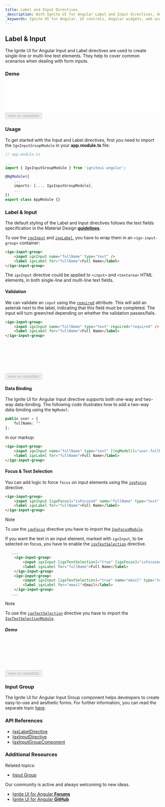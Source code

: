 ```yaml
---
title: Label and Input Directives
_description: With Ignite UI for Angular Label and Input directives, developers can create a single-line or multi-line text elements, add additional CSS styles and integrate with other controls.
_keywords: Ignite UI for Angular, UI controls, Angular widgets, web widgets, UI widgets, Angular, Native Angular Components Suite, Native Angular Controls, Native Angular Components Library, Angular Label components, Angular Label controls, Angular Input components, Angular Input controls, Input component, Input control, Label component, Label control, Angular Input directive, Angular Label directive, Angular Forms, Angular Reactive Forms, Angular Form Validation
---
```


## Label & Input
<p class="highlight">
The Ignite UI for Angular Input and Label directives are used to create single-line or multi-line text elements. They help to cover common scenarios when dealing with form inputs.
</p>
<div class="divider--half"></div>

### Demo
<div class="sample-container loading" style="height:100px">
<iframe id="input-group-sample-1-frame" src='{environment:demosBaseUrl}/data-entries/input-group-sample-1' width="100%" height="100%" seamless="" frameBorder="0" onload="onSampleIframeContentLoaded(this);"></iframe>
</div>
<div>
    <button data-localize="stackblitz" disabled class="stackblitz-btn" data-iframe-id="input-group-sample-1-frame" data-demos-base-url="{environment:demosBaseUrl}">view on stackblitz</button>
</div>
<div class="divider--half"></div>

### Usage
To get started with the Input and Label directives, first you need to import the `IgxInputGroupModule` in your **app.module.ts** file:

```typescript
// app.module.ts

...
import { IgxInputGroupModule } from 'igniteui-angular';

@NgModule({
    ...
    imports: [..., IgxInputGroupModule],
    ...
})
export class AppModule {}
```

### Label & Input
The default styling of the Label and Input directives follows the text fields specification in the Material Design
[**guidelines**](https://material.io/guidelines/components/text-fields.html).

To use the [`igxInput`]({environment:angularApiUrl}/classes/igxinputdirective.html) and [`igxLabel`]({environment:angularApiUrl}/classes/igxlabeldirective.html), you have to wrap them in an `<igx-input-group>` container:

```html
<igx-input-group>
    <input igxInput name="fullName" type="text" />
    <label igxLabel for="fullName">Full Name</label>
</igx-input-group>
```

The `igxInput` directive could be applied to `<input>` and `<textarea>` HTML elements, in both single-line and multi-line text fields.

#### Validation
We can validate an `input` using the [`required`]({environment:angularApiUrl}/classes/igxinputdirective.html#required) attribute. This will add an asterisk next to the label, indicating that this field must be completed. The input will turn green/red depending on whether the validation passes/fails.

```html
<igx-input-group>
    <input igxInput name="fullName" type="text" required="required" />
    <label igxLabel for="fullName">Full Name</label>
</igx-input-group>
```

<div class="sample-container loading" style="height:100px">
    <iframe id="input-group-sample-2-frame" data-src='{environment:demosBaseUrl}/data-entries/input-group-sample-2' width="100%" height="100%" seamless="" frameBorder="0" class="lazyload"></iframe>
</div>
<div>
    <button data-localize="stackblitz" disabled class="stackblitz-btn" data-iframe-id="input-group-sample-2-frame" data-demos-base-url="{environment:demosBaseUrl}">view on stackblitz</button>
</div>
<div class="divider--half"></div>

#### Data Binding
The Ignite UI for Angular Input directive supports both one-way and two-way data-binding. The following code illustrates how to add a two-way data-binding using the `NgModel`:

```typescript
public user = {
    fullName: ""
};

```

in our markup:

```html
<igx-input-group>
    <input igxInput name="fullName" type="text" [(ngModel)]="user.fullName" required="required" />
    <label igxLabel for="fullName">Full Name</label>
</igx-input-group>
```
#### Focus & Text Selection

You can add logic to force `focus` on input elements using the [`igxFocus`]({environment:angularApiUrl}/classes/igxfocusdirective.html) directive. 

```html
<igx-input-group>
    <input igxInput [igxFocus]="isFocused" name="fullName" type="text" />
    <label igxLabel for="fullName">Full Name</label>
</igx-input-group>
```
>[!NOTE]
>To use the [`igxFocus`]({environment:angularApiUrl}/classes/igxfocusdirective.html) directive you have to import the [`IgxFocusModule`]({environment:angularApiUrl}/classes/igxfocusmodule.html).

If you want the text in an input element, marked with `igxInput`, to be selected on focus, you have to enable the [`igxTextSelection`]({environment:angularApiUrl}/classes/igxtextselectiondirective.html) directive.

```html
   ...
    <igx-input-group>
        <input igxInput [igxTextSelection]="true" [igxFocus]="isFocused" name="fullName" type="text" />
        <label igxLabel for="fullName">Full Name</label>
    </igx-input-group>
    <igx-input-group>
        <input igxInput [igxTextSelection]="true" name="email" type="text" />
        <label igxLabel for="email">Email</label>
    </igx-input-group>
   ...
```
>[!NOTE]
>To use the [`igxTextSelection`]({environment:angularApiUrl}/classes/igxtextselectiondirective.html) directive you have to import the [`IgxTextSelectionModule`]({environment:angularApiUrl}/classes/igxtextselectionmodule.html).

##### Demo
<div class="sample-container loading" style="height: 100px">
<iframe id="input-text-selection-frame" data-src='{environment:demosBaseUrl}/data-entries/input-text-selection' width="100%" height="100%" seamless="" frameBorder="0" class="lazyload"></iframe>
</div>
<div>
    <button data-localize="stackblitz" disabled class="stackblitz-btn" data-iframe-id="input-text-selection-frame" data-demos-base-url="{environment:demosBaseUrl}">view on stackblitz</button>
</div>
<div class="divider--half"></div>

### Input Group
The Ignite UI for Angular Input Group component helps developers to create easy-to-use and aesthetic forms. For further information, you can read the separate topic [here](input_group.md).

### API References
<div class="divider--half"></div>

* [IgxLabelDirective]({environment:angularApiUrl}/classes/igxlabeldirective.html)
* [IgxInputDirective]({environment:angularApiUrl}/classes/igxinputdirective.html)
* [IgxInputGroupComponent]({environment:angularApiUrl}/classes/igxinputgroupcomponent.html)

### Additional Resources
<div class="divider--half"></div>

Related topics:
* [Input Group](input_group.md)

Our community is active and always welcoming to new ideas.
* [Ignite UI for Angular **Forums**](https://www.infragistics.com/community/forums/f/ignite-ui-for-angular)
* [Ignite UI for Angular **GitHub**](https://github.com/IgniteUI/igniteui-angular)
